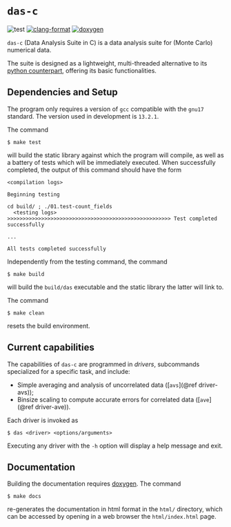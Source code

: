 # `das-c`

![test](https://img.shields.io/badge/Tests-Passing-32CD32)
[![clang-format](https://img.shields.io/badge/code%20style-clang--format-blue)](https://clang.llvm.org/docs/ClangFormat.html)
[![doxygen](https://img.shields.io/badge/documentation-doxygen-blue)](https://www.doxygen.nl/)


`das-c` (Data Analysis Suite in C) is a data analysis
suite for (Monte Carlo) numerical data.

The suite is designed as a lightweight, multi-threaded
alternative to its [python
counterpart](https://github.com/aangelone2/das),
offering its basic functionalities.




## Dependencies and Setup

The program only requires a version of `gcc` compatible
with the `gnu17` standard. The version used in
development is `13.2.1`.

The command

```
$ make test
```

will build the static library against which the program
will compile, as well as a battery of tests which will
be immediately executed. When successfully completed,
the output of this command should have the form

```
<compilation logs>

Beginning testing

cd build/ ; ./01.test-count_fields
  <testing logs>
>>>>>>>>>>>>>>>>>>>>>>>>>>>>>>>>>>>>>>>>>>>>>>>>>>>>> Test completed successfully

...

All tests completed successfully
```

Independently from the testing command, the command

```
$ make build
```

will build the `build/das` executable and the static
library the latter will link to.

The command

```
$ make clean
```

resets the build environment.




## Current capabilities

The capabilities of `das-c` are programmed in *drivers*,
subcommands specialized for a specific task, and
include:

- Simple averaging and analysis of uncorrelated data
  ([`avs`](@ref driver-avs));
- Binsize scaling to compute accurate errors for
  correlated data ([`ave`](@ref driver-ave)).

Each driver is invoked as

```
$ das <driver> <options/arguments>
```

Executing any driver with the `-h` option will display a
help message and exit.




## Documentation

Building the documentation requires
[doxygen](https://www.doxygen.nl/). The command

```
$ make docs
```

re-generates the documentation in html format in the
`html/` directory, which can be accessed by opening in a
web browser the `html/index.html` page.
